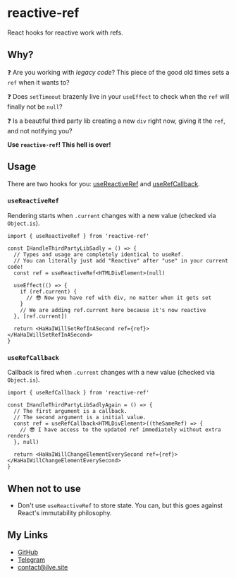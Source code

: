 # reactive-ref

React hooks for reactive work with refs.

## Why?

:question: Are you working with _legacy code_? This piece of the good old times sets a `ref` when it wants to?

:question: Does `setTimeout` brazenly live in your `useEffect` to check when the `ref` will finally not be `null`?

:question: Is a beautiful third party lib creating a new `div` right now, giving it the `ref`, and not notifying you?

**Use `reactive-ref`! This hell is over!**

## Usage

There are two hooks for you: [useReactiveRef](#usereactiveref) and [useRefCallback](#userefcallback).

### `useReactiveRef`

Rendering starts when `.current` changes with a new value (checked via `Object.is`).

```tsx
import { useReactiveRef } from 'reactive-ref'

const IHandleThirdPartyLibSadly = () => {
  // Types and usage are completely identical to useRef.
  // You can literally just add "Reactive" after "use" in your current code!
  const ref = useReactiveRef<HTMLDivElement>(null)

  useEffect(() => {
    if (ref.current) {
      // 😎 Now you have ref with div, no matter when it gets set
    }
    // We are adding ref.current here because it's now reactive
  }, [ref.current])

  return <HaHaIWillSetRefInASecond ref={ref}></HaHaIWillSetRefInASecond>
}
```

### `useRefCallback`

Callback is fired when `.current` changes with a new value (checked via `Object.is`).

```tsx
import { useRefCallback } from 'reactive-ref'

const IHandleThirdPartyLibSadlyAgain = () => {
  // The first argument is a callback.
  // The second argument is a initial value.
  const ref = useRefCallback<HTMLDivElement>((theSameRef) => {
    // 😎 I have access to the updated ref immediately without extra renders
  }, null)

  return <HaHaIWillChangeElementEverySecond ref={ref}></HaHaIWillChangeElementEverySecond>
}
```

## When not to use

- Don't use `useReactiveRef` to store state. You can, but this goes against React's immutability philosophy.

## My Links

- [GitHub](https://github.com/ilvetrov)
- [Telegram](https://t.me/ilvetrov)
- [contact@ilve.site](mailto:contact@ilve.site)
